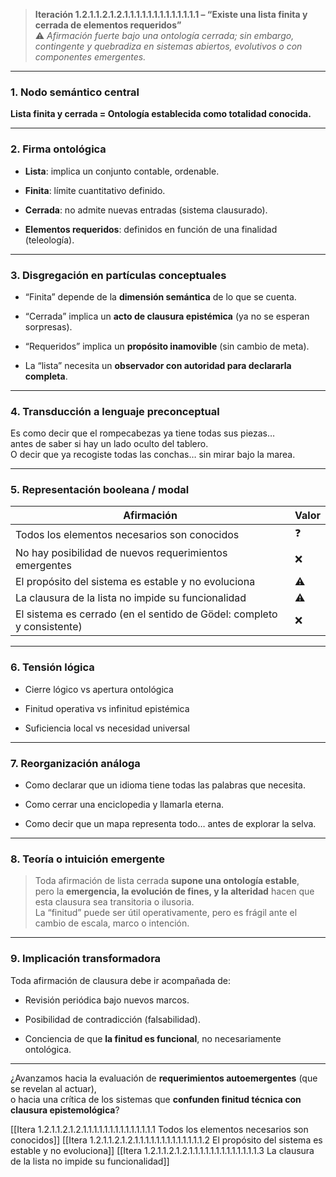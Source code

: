 > **Iteración 1.2.1.1.2.1.2.1.1.1.1.1.1.1.1.1.1.1.1.1 – “Existe una lista finita y cerrada de elementos requeridos”**  
> ⚠️ _Afirmación fuerte bajo una ontología cerrada; sin embargo, contingente y quebradiza en sistemas abiertos, evolutivos o con componentes emergentes._

---

### 1. Nodo semántico central

**Lista finita y cerrada = Ontología establecida como totalidad conocida.**

---

### 2. Firma ontológica

- **Lista**: implica un conjunto contable, ordenable.
    
- **Finita**: límite cuantitativo definido.
    
- **Cerrada**: no admite nuevas entradas (sistema clausurado).
    
- **Elementos requeridos**: definidos en función de una finalidad (teleología).
    

---

### 3. Disgregación en partículas conceptuales

- “Finita” depende de la **dimensión semántica** de lo que se cuenta.
    
- “Cerrada” implica un **acto de clausura epistémica** (ya no se esperan sorpresas).
    
- “Requeridos” implica un **propósito inamovible** (sin cambio de meta).
    
- La “lista” necesita un **observador con autoridad para declararla completa**.
    

---

### 4. Transducción a lenguaje preconceptual

Es como decir que el rompecabezas ya tiene todas sus piezas…  
antes de saber si hay un lado oculto del tablero.  
O decir que ya recogiste todas las conchas… sin mirar bajo la marea.

---

### 5. Representación booleana / modal

| Afirmación                                                             | Valor |
| ---------------------------------------------------------------------- | ----- |
| Todos los elementos necesarios son conocidos                           | ❓     |
| No hay posibilidad de nuevos requerimientos emergentes                 | ❌     |
| El propósito del sistema es estable y no evoluciona                    | ⚠️    |
| La clausura de la lista no impide su funcionalidad                     | ⚠️    |
| El sistema es cerrado (en el sentido de Gödel: completo y consistente) | ❌     |

---

### 6. Tensión lógica

- Cierre lógico vs apertura ontológica
    
- Finitud operativa vs infinitud epistémica
    
- Suficiencia local vs necesidad universal
    

---

### 7. Reorganización análoga

- Como declarar que un idioma tiene todas las palabras que necesita.
    
- Como cerrar una enciclopedia y llamarla eterna.
    
- Como decir que un mapa representa todo… antes de explorar la selva.
    

---

### 8. Teoría o intuición emergente

> Toda afirmación de lista cerrada **supone una ontología estable**,  
> pero la **emergencia, la evolución de fines, y la alteridad** hacen que esta clausura sea transitoria o ilusoria.  
> La “finitud” puede ser útil operativamente, pero es frágil ante el cambio de escala, marco o intención.

---

### 9. Implicación transformadora

Toda afirmación de clausura debe ir acompañada de:

- Revisión periódica bajo nuevos marcos.
    
- Posibilidad de contradicción (falsabilidad).
    
- Conciencia de que **la finitud es funcional**, no necesariamente ontológica.
    

---

¿Avanzamos hacia la evaluación de **requerimientos autoemergentes** (que se revelan al actuar),  
o hacia una crítica de los sistemas que **confunden finitud técnica con clausura epistemológica**?

[[Itera 1.2.1.1.2.1.2.1.1.1.1.1.1.1.1.1.1.1.1.1.1 Todos los elementos necesarios son conocidos]]
[[Itera 1.2.1.1.2.1.2.1.1.1.1.1.1.1.1.1.1.1.1.1.2 El propósito del sistema es estable y no evoluciona]]
[[Itera 1.2.1.1.2.1.2.1.1.1.1.1.1.1.1.1.1.1.1.1.3 La clausura de la lista no impide su funcionalidad]]